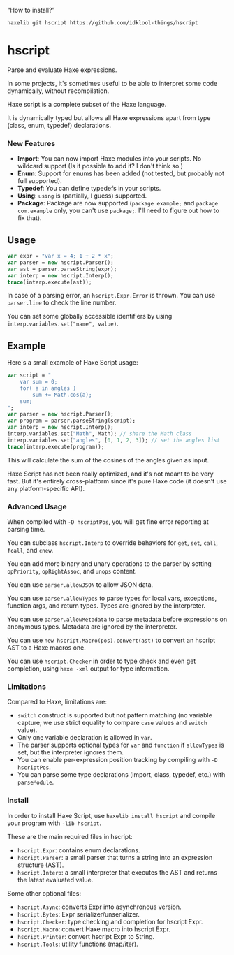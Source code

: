 “How to install?”
```
haxelib git hscript https://github.com/idklool-things/hscript
```

hscript
=======

Parse and evaluate Haxe expressions.

In some projects, it's sometimes useful to be able to interpret some code dynamically, without recompilation.

Haxe script is a complete subset of the Haxe language.

It is dynamically typed but allows all Haxe expressions apart from type (class, enum, typedef) declarations.

### New Features

- **Import**: You can now import Haxe modules into your scripts. No wildcard support (Is it possible to add it? I don't think so.)
- **Enum**: Support for enums has been added (not tested, but probably not full supported).
- **Typedef**: You can define typedefs in your scripts.
- **Using**: `using` is (partially, I guess) supported.
- **Package**: Package are now supported (`package example;` and `package com.example` only, you can't use `package;`. I'll need to figure out how to fix that).

Usage
-----

```haxe
var expr = "var x = 4; 1 + 2 * x";
var parser = new hscript.Parser();
var ast = parser.parseString(expr);
var interp = new hscript.Interp();
trace(interp.execute(ast));
```

In case of a parsing error, an `hscript.Expr.Error` is thrown. You can use `parser.line` to check the line number.

You can set some globally accessible identifiers by using `interp.variables.set("name", value)`.

Example
-------

Here's a small example of Haxe Script usage:
```haxe
var script = "
    var sum = 0;
    for( a in angles )
        sum += Math.cos(a);
    sum; 
";
var parser = new hscript.Parser();
var program = parser.parseString(script);
var interp = new hscript.Interp();
interp.variables.set("Math", Math); // share the Math class
interp.variables.set("angles", [0, 1, 2, 3]); // set the angles list
trace(interp.execute(program)); 
```

This will calculate the sum of the cosines of the angles given as input.

Haxe Script has not been really optimized, and it's not meant to be very fast. But it's entirely cross-platform since it's pure Haxe code (it doesn't use any platform-specific API).

### Advanced Usage

When compiled with `-D hscriptPos`, you will get fine error reporting at parsing time.

You can subclass `hscript.Interp` to override behaviors for `get`, `set`, `call`, `fcall`, and `cnew`.

You can add more binary and unary operations to the parser by setting `opPriority`, `opRightAssoc`, and `unops` content.

You can use `parser.allowJSON` to allow JSON data.

You can use `parser.allowTypes` to parse types for local vars, exceptions, function args, and return types. Types are ignored by the interpreter.

You can use `parser.allowMetadata` to parse metadata before expressions on anonymous types. Metadata are ignored by the interpreter.

You can use `new hscript.Macro(pos).convert(ast)` to convert an hscript AST to a Haxe macros one.

You can use `hscript.Checker` in order to type check and even get completion, using `haxe -xml` output for type information.

### Limitations

Compared to Haxe, limitations are:

- `switch` construct is supported but not pattern matching (no variable capture; we use strict equality to compare `case` values and `switch` value).
- Only one variable declaration is allowed in `var`.
- The parser supports optional types for `var` and `function` if `allowTypes` is set, but the interpreter ignores them.
- You can enable per-expression position tracking by compiling with `-D hscriptPos`.
- You can parse some type declarations (import, class, typedef, etc.) with `parseModule`.

### Install

In order to install Haxe Script, use `haxelib install hscript` and compile your program with `-lib hscript`.

These are the main required files in hscript:

- `hscript.Expr`: contains enum declarations.
- `hscript.Parser`: a small parser that turns a string into an expression structure (AST).
- `hscript.Interp`: a small interpreter that executes the AST and returns the latest evaluated value.

Some other optional files:

- `hscript.Async`: converts Expr into asynchronous version.
- `hscript.Bytes`: Expr serializer/unserializer.
- `hscript.Checker`: type checking and completion for hscript Expr.
- `hscript.Macro`: convert Haxe macro into hscript Expr.
- `hscript.Printer`: convert hscript Expr to String.
- `hscript.Tools`: utility functions (map/iter).